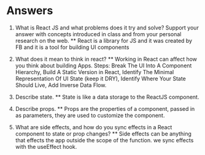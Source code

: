 # Answers

1. What is React JS and what problems does it try and solve? Support your answer with concepts introduced in class and from your personal research on the web.
** React is a library for JS and it was created by FB and it is a tool for building UI components

1. What does it mean to think in react?
** Working in React can affect how you think about building Apps. 
 Steps: Break The UI Into A Component Hierarchy, Build A Static Version in React,  Identify The Minimal Representation Of UI State (keep it DRY), Identify Where Your State Should Live, Add Inverse Data Flow.

1. Describe state.
** State is like a data storage to the ReactJS component. 

1. Describe props.
** Props are the properties of a component, passed in as parameters, they are used to customize the component.
 
1. What are side effects, and how do you sync effects in a React component to state or prop changes?
** Side effects can be anything that effects the app outside the scope of the function.
we sync effects with the useEffect hook. 
